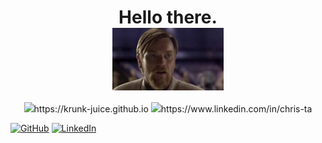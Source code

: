 <h1 align="center">Hello there.<br /> <img align="center" src="./assets/images/hellothere.jpg" height="100px" /></h1>

<div align="center">
  <a><img src="https://img.shields.io/badge/Landing-seagreen?style=for-the-badge&logo=github&logoColor=white" />https://krunk-juice.github.io</a>
  <a><img src="https://img.shields.io/badge/LinkedIn-blue?style=for-the-badge&logo=linkedin&logoColor=white)" />https://www.linkedin.com/in/chris-ta</a>
</div>

[![GitHub](https://img.shields.io/badge/Landing-seagreen?style=for-the-badge&logo=github&logoColor=white)](https://krunk-juice.github.io)
[![LinkedIn](https://img.shields.io/badge/LinkedIn-blue?style=for-the-badge&logo=linkedin&logoColor=white)](https://www.linkedin.com/in/chris-ta)


<!--
**Krunk-Juice/Krunk-Juice** is a ✨ _special_ ✨ repository because its `README.md` (this file) appears on your GitHub profile.

Here are some ideas to get you started:

- 🔭 I’m currently working on ...
- 🌱 I’m currently learning ...
- 👯 I’m looking to collaborate on ...
- 🤔 I’m looking for help with ...
- 💬 Ask me about ...
- 📫 How to reach me: ...
- 😄 Pronouns: ...
- ⚡ Fun fact: ...
-->
